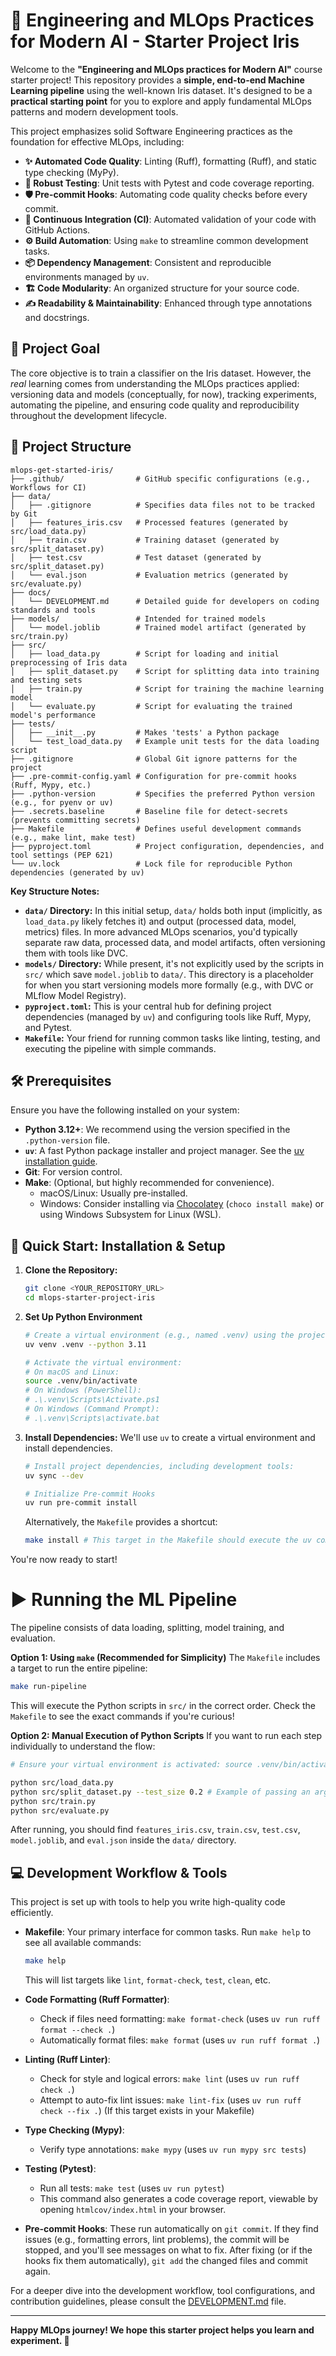 # 🚀 Engineering and MLOps Practices for Modern AI - Starter Project Iris

Welcome to the **"Engineering and MLOps practices for Modern AI"** course starter project! This repository provides a **simple, end-to-end Machine Learning pipeline** using the well-known Iris dataset. It's designed to be a **practical starting point** for you to explore and apply fundamental MLOps patterns and modern development tools.

This project emphasizes solid Software Engineering practices as the foundation for effective MLOps, including:

- **✨ Automated Code Quality**: Linting (Ruff), formatting (Ruff), and static type checking (MyPy).
- **🧪 Robust Testing**: Unit tests with Pytest and code coverage reporting.
- **🛡️ Pre-commit Hooks**: Automating code quality checks before every commit.
- **🔄 Continuous Integration (CI)**: Automated validation of your code with GitHub Actions.
- **⚙️ Build Automation**: Using `make` to streamline common development tasks.
- **📦 Dependency Management**: Consistent and reproducible environments managed by `uv`.
- **🏗️ Code Modularity**: An organized structure for your source code.
- **✍️ Readability & Maintainability**: Enhanced through type annotations and docstrings.

## 🎯 Project Goal

The core objective is to train a classifier on the Iris dataset. However, the *real* learning comes from understanding the MLOps practices applied: versioning data and models (conceptually, for now), tracking experiments, automating the pipeline, and ensuring code quality and reproducibility throughout the development lifecycle.

## 📂 Project Structure

```text
mlops-get-started-iris/
├── .github/                # GitHub specific configurations (e.g., Workflows for CI)
├── data/
│   ├── .gitignore          # Specifies data files not to be tracked by Git
│   ├── features_iris.csv   # Processed features (generated by src/load_data.py)
│   ├── train.csv           # Training dataset (generated by src/split_dataset.py)
│   ├── test.csv            # Test dataset (generated by src/split_dataset.py)
│   └── eval.json           # Evaluation metrics (generated by src/evaluate.py)
├── docs/
│   └── DEVELOPMENT.md      # Detailed guide for developers on coding standards and tools
├── models/                 # Intended for trained models
│   └── model.joblib        # Trained model artifact (generated by src/train.py)
├── src/
│   ├── load_data.py        # Script for loading and initial preprocessing of Iris data
│   ├── split_dataset.py    # Script for splitting data into training and testing sets
│   ├── train.py            # Script for training the machine learning model
│   └── evaluate.py         # Script for evaluating the trained model's performance
├── tests/
│   ├── __init__.py         # Makes 'tests' a Python package
│   └── test_load_data.py   # Example unit tests for the data loading script
├── .gitignore              # Global Git ignore patterns for the project
├── .pre-commit-config.yaml # Configuration for pre-commit hooks (Ruff, Mypy, etc.)
├── .python-version         # Specifies the preferred Python version (e.g., for pyenv or uv)
├── .secrets.baseline       # Baseline file for detect-secrets (prevents committing secrets)
├── Makefile                # Defines useful development commands (e.g., make lint, make test)
├── pyproject.toml          # Project configuration, dependencies, and tool settings (PEP 621)
└── uv.lock                 # Lock file for reproducible Python dependencies (generated by uv)
```

**Key Structure Notes:**

- **`data/` Directory:** In this initial setup, `data/` holds both input (implicitly, as `load_data.py` likely fetches it) and output (processed data, model, metrics) files. In more advanced MLOps scenarios, you'd typically separate raw data, processed data, and model artifacts, often versioning them with tools like DVC.
- **`models/` Directory:** While present, it's not explicitly used by the scripts in `src/` which save `model.joblib` to `data/`. This directory is a placeholder for when you start versioning models more formally (e.g., with DVC or MLflow Model Registry).
- **`pyproject.toml`:** This is your central hub for defining project dependencies (managed by `uv`) and configuring tools like Ruff, Mypy, and Pytest.
- **`Makefile`:** Your friend for running common tasks like linting, testing, and executing the pipeline with simple commands.

## 🛠️ Prerequisites

Ensure you have the following installed on your system:

- **Python 3.12+**: We recommend using the version specified in the `.python-version` file.
- **`uv`**: A fast Python package installer and project manager. See the [uv installation guide](https://docs.astral.sh/uv/getting-started/installation/).
- **Git**: For version control.
- **Make**: (Optional, but highly recommended for convenience).
  - macOS/Linux: Usually pre-installed.
  - Windows: Consider installing via [Chocolatey](https://chocolatey.org/) (`choco install make`) or using Windows Subsystem for Linux (WSL).

## 🚀 Quick Start: Installation & Setup

1. **Clone the Repository:**

    ```bash
    git clone <YOUR_REPOSITORY_URL>
    cd mlops-starter-project-iris
    ```

2. **Set Up Python Environment**

    ```bash
    # Create a virtual environment (e.g., named .venv) using the project's Python version
    uv venv .venv --python 3.11

    # Activate the virtual environment:
    # On macOS and Linux:
    source .venv/bin/activate
    # On Windows (PowerShell):
    # .\.venv\Scripts\Activate.ps1
    # On Windows (Command Prompt):
    # .\.venv\Scripts\activate.bat

    ```

3. **Install Dependencies:**
    We'll use `uv` to create a virtual environment and install dependencies.

    ```bash
    # Install project dependencies, including development tools:
    uv sync --dev

    # Initialize Pre-commit Hooks
    uv run pre-commit install
    ```

    Alternatively, the `Makefile` provides a shortcut:

    ```bash
    make install # This target in the Makefile should execute the uv commands above
    ```

You're now ready to start!

# ▶️ Running the ML Pipeline

The pipeline consists of data loading, splitting, model training, and evaluation.

**Option 1: Using `make` (Recommended for Simplicity)**
The `Makefile` includes a target to run the entire pipeline:

```bash
make run-pipeline
```

This will execute the Python scripts in `src/` in the correct order. Check the `Makefile` to see the exact commands if you're curious!

**Option 2: Manual Execution of Python Scripts**
If you want to run each step individually to understand the flow:

```bash
# Ensure your virtual environment is activated: source .venv/bin/activate

python src/load_data.py
python src/split_dataset.py --test_size 0.2 # Example of passing an argument
python src/train.py
python src/evaluate.py
```

After running, you should find `features_iris.csv`, `train.csv`, `test.csv`, `model.joblib`, and `eval.json` inside the `data/` directory.

## 💻 Development Workflow & Tools

This project is set up with tools to help you write high-quality code efficiently.

- **Makefile**: Your primary interface for common tasks. Run `make help` to see all available commands:

    ```bash
    make help
    ```

    This will list targets like `lint`, `format-check`, `test`, `clean`, etc.

- **Code Formatting (Ruff Formatter)**:
  - Check if files need formatting: `make format-check` (uses `uv run ruff format --check .`)
  - Automatically format files: `make format` (uses `uv run ruff format .`)

- **Linting (Ruff Linter)**:
  - Check for style and logical errors: `make lint` (uses `uv run ruff check .`)
  - Attempt to auto-fix lint issues: `make lint-fix` (uses `uv run ruff check --fix .`) (If this target exists in your Makefile)

- **Type Checking (Mypy)**:
  - Verify type annotations: `make mypy` (uses `uv run mypy src tests`)

- **Testing (Pytest)**:
  - Run all tests: `make test` (uses `uv run pytest`)
  - This command also generates a code coverage report, viewable by opening `htmlcov/index.html` in your browser.

- **Pre-commit Hooks**: These run automatically on `git commit`. If they find issues (e.g., formatting errors, lint problems), the commit will be stopped, and you'll see messages on what to fix. After fixing (or if the hooks fix them automatically), `git add` the changed files and commit again.

For a deeper dive into the development workflow, tool configurations, and contribution guidelines, please consult the [DEVELOPMENT.md](docs/DEVELOPMENT.md) file.

---

**Happy MLOps journey! We hope this starter project helps you learn and experiment. 🚀**
